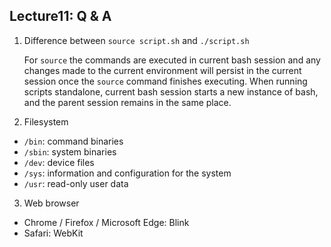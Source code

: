 ## Lecture11: Q & A

1. Difference between `source script.sh` and `./script.sh`

   For `source` the commands are executed in current bash session and any changes made to the current environment will persist in the current session once the `source` command finishes executing. When running scripts standalone, current bash session starts a new instance of bash, and the parent session remains in the same place.

2. Filesystem

- `/bin`: command binaries
- `/sbin`: system binaries
- `/dev`: device files
- `/sys`: information and configuration for the system
- `/usr`: read-only user data

3. Web browser

- Chrome / Firefox / Microsoft Edge: Blink
- Safari: WebKit